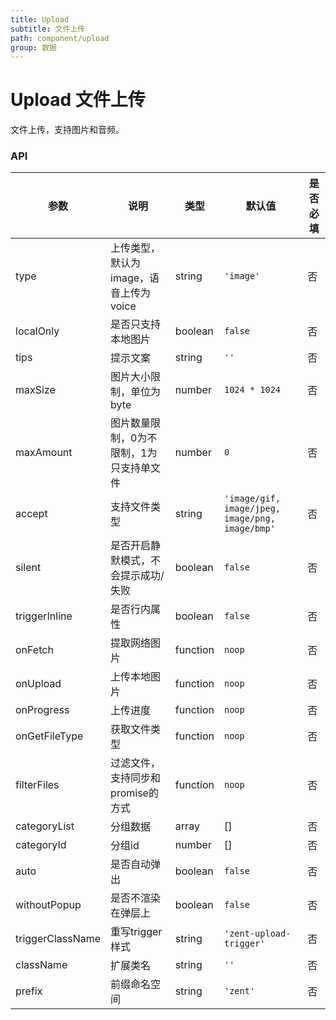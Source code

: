 ```yaml
---
title: Upload
subtitle: 文件上传
path: component/upload
group: 数据
---
```


# Upload 文件上传

文件上传，支持图片和音频。

### API

| 参数 | 说明 | 类型 | 默认值 | 是否必填 |
|------|------|------|--------|--------|
| type | 上传类型，默认为image，语音上传为voice | string | `'image'` | 否 |
| localOnly | 是否只支持本地图片 | boolean | `false` | 否 |
| tips | 提示文案 | string | `''` | 否 |
| maxSize | 图片大小限制，单位为 byte | number | `1024 * 1024` | 否 |
| maxAmount | 图片数量限制，0为不限制，1为只支持单文件 | number | `0` | 否 |
| accept | 支持文件类型 | string | `'image/gif, image/jpeg, image/png, image/bmp'` | 否 |
| silent | 是否开启静默模式，不会提示成功/失败 | boolean | `false` | 否 |
| triggerInline | 是否行内属性 | boolean | `false` | 否 |
| onFetch | 提取网络图片 | function | `noop` | 否 |
| onUpload | 上传本地图片 | function | `noop` | 否 |
| onProgress | 上传进度 | function | `noop` | 否 |
| onGetFileType | 获取文件类型 | function | `noop` | 否 |
| filterFiles | 过滤文件，支持同步和promise的方式 | function | `noop` | 否 |
| categoryList | 分组数据 | array | [] | 否 |
| categoryId | 分组id | number | [] | 否 |
| auto | 是否自动弹出 | boolean | `false` | 否 |
| withoutPopup | 是否不渲染在弹层上 | boolean | `false` | 否 |
| triggerClassName | 重写trigger样式 | string | `'zent-upload-trigger'` | 否 |
| className | 扩展类名 | string | `''` | 否 |
| prefix | 前缀命名空间 | string | `'zent'` | 否 |
